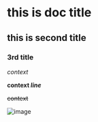 # this is doc title

## this is second title

### 3rd title

*context*

**context _line_**

~~context~~

![image](http://example.com/image/path.png)
